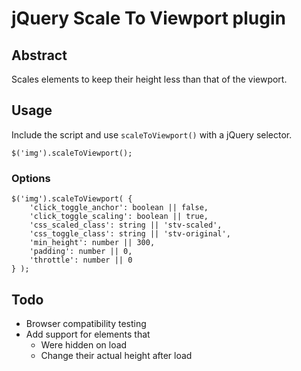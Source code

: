# jQuery Scale To Viewport plugin

## Abstract

Scales elements to keep their height less than that of the viewport.


## Usage

Include the script and use ``scaleToViewport()`` with a jQuery selector.

    $('img').scaleToViewport();

### Options

    $('img').scaleToViewport( {
        'click_toggle_anchor': boolean || false,
        'click_toggle_scaling': boolean || true,
        'css_scaled_class': string || 'stv-scaled',
        'css_toggle_class': string || 'stv-original',
        'min_height': number || 300,
        'padding': number || 0,
        'throttle': number || 0
    } );

## Todo

* Browser compatibility testing
* Add support for elements that
    * Were hidden on load
    * Change their actual height after load
